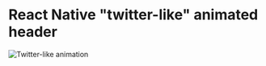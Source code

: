 # React Native "twitter-like" animated header

![Twitter-like animation](http://res.cloudinary.com/codemecodeyou/image/upload/v1577461368/codemecodeyou/baia6uiljg4x9wjqyq5q.gif)
